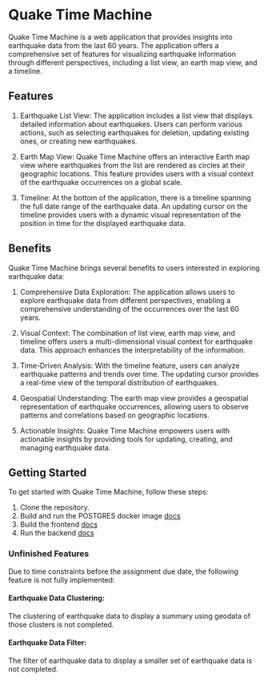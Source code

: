 # Quake Time Machine

Quake Time Machine is a web application that provides insights into earthquake data from the last 60 years. The application offers a comprehensive set of features for visualizing earthquake information through different perspectives, including a list view, an earth map view, and a timeline.

## Features

1. Earthquake List View: The application includes a list view that displays detailed information about earthquakes. Users can perform various actions, such as selecting earthquakes for deletion, updating existing ones, or creating new earthquakes.

2. Earth Map View: Quake Time Machine offers an interactive Earth map view where earthquakes from the list are rendered as circles at their geographic locations. This feature provides users with a visual context of the earthquake occurrences on a global scale.

3. Timeline: At the bottom of the application, there is a timeline spanning the full date range of the earthquake data. An updating cursor on the timeline provides users with a dynamic visual representation of the position in time for the displayed earthquake data.

## Benefits

Quake Time Machine brings several benefits to users interested in exploring earthquake data:

1. Comprehensive Data Exploration: The application allows users to explore earthquake data from different perspectives, enabling a comprehensive understanding of the occurrences over the last 60 years.

2. Visual Context: The combination of list view, earth map view, and timeline offers users a multi-dimensional visual context for earthquake data. This approach enhances the interpretability of the information.

3. Time-Driven Analysis: With the timeline feature, users can analyze earthquake patterns and trends over time. The updating cursor provides a real-time view of the temporal distribution of earthquakes.

4. Geospatial Understanding: The earth map view provides a geospatial representation of earthquake occurrences, allowing users to observe patterns and correlations based on geographic locations.

5. Actionable Insights: Quake Time Machine empowers users with actionable insights by providing tools for updating, creating, and managing earthquake data.

## Getting Started

To get started with Quake Time Machine, follow these steps:

1. Clone the repository.
2. Build and run the POSTGRES docker image [docs](/postgres/README.md)
3. Build the frontend [docs](/frontend/README.md)
4. Run the backend [docs](/backend/README.md)

### Unfinished Features

Due to time constraints before the assignment due date, the following feature is not fully implemented:

#### Earthquake Data Clustering:

The clustering of earthquake data to display a summary using geodata of those clusters is not completed.

#### Earthquake Data Filter:

The filter of earthquake data to display a smaller set of earthquake data is not completed.
